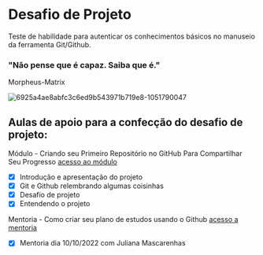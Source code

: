 # Desafio de Projeto

Teste de habilidade para autenticar os conhecimentos básicos no manuseio da ferramenta Git/Github.


### "Não pense que é capaz. Saiba que é."
Morpheus-Matrix


![6925a4ae8abfc3c6ed9b543971b719e8-1051790047](https://user-images.githubusercontent.com/115380248/194971980-bdf0416a-ff26-48ed-b76e-5ff33e672af0.jpeg)



## Aulas de apoio para a confecção do desafio de projeto:



Módulo - Criando seu Primeiro Repositório no GitHub Para Compartilhar Seu Progresso [acesso ao módulo](https://web.dio.me/project/criando-seu-primeiro-repositorio-no-github-para-compartilhar-seu-progresso/learning/a6e285fa-b9a0-4bc2-8353-7b729dabcf0c?back=/track/potencia-tech-powered-ifood-java-beginners&tab=undefined&moduleId=undefined)

- [x] Introdução e apresentação do projeto
- [x] Git e Github relembrando algumas coisinhas
- [x] Desafio de projeto
- [x] Entendendo o projeto  

Mentoria - Como criar seu plano de estudos usando o Github [acesso a mentoria](https://www.youtube.com/watch?v=tc5Jv9iexVM)

- [x] Mentoria dia 10/10/2022 com Juliana Mascarenhas



